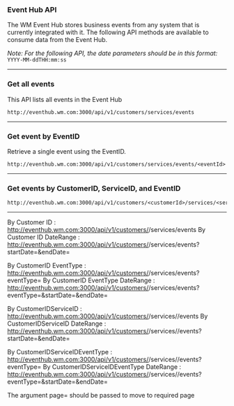 ### Event Hub API
The WM Event Hub stores business events from any system that is currently integrated with it.  The following API methods are available to consume data from the Event Hub.

_Note: For the following API, the date parameters should be in this format:_ `YYYY-MM-ddTHH:mm:ss`


---

### Get all events
This API lists all events in the Event Hub

```
http://eventhub.wm.com:3000/api/v1/customers/services/events
```

---

### Get event by EventID
Retrieve a single event using the EventID.
```
http://eventhub.wm.com:3000/api/v1/customers/services/events/<eventId>
```

---

### Get events by CustomerID, ServiceID,  and EventID
```
http://eventhub.wm.com:3000/api/v1/customers/<customerId>/services/<serviceId>/events/<eventId>
```

---





By Customer ID : http://eventhub.wm.com:3000/api/v1/customers/<customerId>/services/events
By Customer ID DateRange : http://eventhub.wm.com:3000/api/v1/customers/<customerId>/services/events?startDate=<date>&endDate=<date>

By CustomerID EventType : http://eventhub.wm.com:3000/api/v1/customers/<customerId>/services/events?eventType=<eventType>
By CustomerID EventType DateRange : http://eventhub.wm.com:3000/api/v1/customers/<customerId>/services/events?eventType=<eventType>&startDate=<date>&endDate=<date>

By CustomerIDServiceID : http://eventhub.wm.com:3000/api/v1/customers/<customerId>/services/<serviceId>/events
By CustomerIDServiceID DateRange : http://eventhub.wm.com:3000/api/v1/customers/<customerId>/services/<serviceId>/events?startDate=<date>&endDate=<date>

By CustomerIDServiceIDEventType : http://eventhub.wm.com:3000/api/v1/customers/<customerId>/services/<serviceId>/events?eventType=<eventType>
By CustomerIDServiceIDEventType DateRange : http://eventhub.wm.com:3000/api/v1/customers/<customerId>/services/<serviceId>/events?eventType=<eventType>&startDate=<date>&endDate=<date>

The argument page=<pageNumber> should be passed to move to required page
